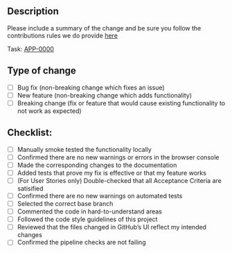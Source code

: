 ## Description

Please include a summary of the change and be sure you follow the contributions rules we do provide
[here](./CONTRIBUTIONS.md)

<!--- Set the correct ticket number -->

Task: [APP-0000](https://aragonassociation.atlassian.net/browse/APP-0000)

## Type of change

<!--- Please delete options that are not relevant. -->

- [ ] Bug fix (non-breaking change which fixes an issue)
- [ ] New feature (non-breaking change which adds functionality)
- [ ] Breaking change (fix or feature that would cause existing functionality to not work as expected)

## Checklist:

- [ ] Manually smoke tested the functionality locally
- [ ] Confirmed there are no new warnings or errors in the browser console
- [ ] Made the corresponding changes to the documentation
- [ ] Added tests that prove my fix is effective or that my feature works
- [ ] (For User Stories only) Double-checked that all Acceptance Criteria are satisified
- [ ] Confirmed there are no new warnings on automated tests
- [ ] Selected the correct base branch
- [ ] Commented the code in hard-to-understand areas
- [ ] Followed the code style guidelines of this project
- [ ] Reviewed that the files changed in GitHub’s UI reflect my intended changes
- [ ] Confirmed the pipeline checks are not failing
